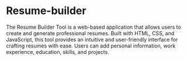 # Resume-builder
The Resume Builder Tool is a web-based application that allows users to create and generate professional resumes. Built with HTML, CSS, and JavaScript, this tool provides an intuitive and user-friendly interface for crafting resumes with ease. Users can add personal information, work experience, education, skills, and projects.
